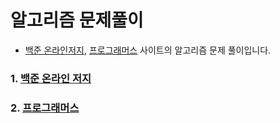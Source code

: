 알고리즘 문제풀이
=================

-	[백준 온라인저지](https://www.acmicpc.net), [프로그래머스](https://programmers.co.kr/) 사이트의 알고리즘 문제 풀이입니다.


### 1. [백준 온라인 저지](https://github.com/tdm1223/Algorithm/tree/master/acmicpc.net)

### 2. [프로그래머스](https://github.com/endki/Algorithm/tree/master/programmers)
